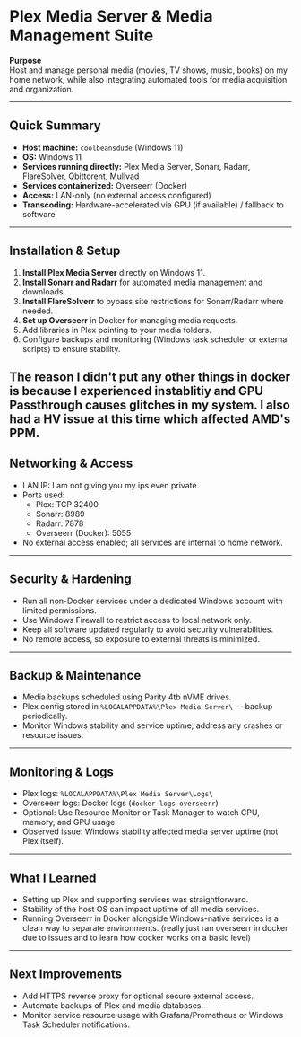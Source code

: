 # Plex Media Server & Media Management Suite

**Purpose**  
Host and manage personal media (movies, TV shows, music, books) on my home network, while also integrating automated tools for media acquisition and organization.

---

## Quick Summary
- **Host machine:** `coolbeansdude` (Windows 11)  
- **OS:** Windows 11  
- **Services running directly:** Plex Media Server, Sonarr, Radarr, FlareSolver, Qbittorent, Mullvad  
- **Services containerized:** Overseerr (Docker)  
- **Access:** LAN-only (no external access configured)  
- **Transcoding:** Hardware-accelerated via GPU (if available) / fallback to software  

---

## Installation & Setup
1. **Install Plex Media Server** directly on Windows 11.  
2. **Install Sonarr and Radarr** for automated media management and downloads.  
3. **Install FlareSolverr** to bypass site restrictions for Sonarr/Radarr where needed.  
4. **Set up Overseerr** in Docker for managing media requests.  
5. Add libraries in Plex pointing to your media folders.  
6. Configure backups and monitoring (Windows task scheduler or external scripts) to ensure stability.

The reason I didn't put any other things in docker is because I experienced instablitiy and GPU Passthrough causes glitches in my system. I also had a HV issue at this time which affected AMD's PPM.
---

## Networking & Access
- LAN IP: I am not giving you my ips even private 
- Ports used:
  - Plex: TCP 32400
  - Sonarr: 8989
  - Radarr: 7878
  - Overseerr (Docker): 5055
- No external access enabled; all services are internal to home network.

---

## Security & Hardening
- Run all non-Docker services under a dedicated Windows account with limited permissions.  
- Use Windows Firewall to restrict access to local network only.  
- Keep all software updated regularly to avoid security vulnerabilities.  
- No remote access, so exposure to external threats is minimized.

---

## Backup & Maintenance
- Media backups scheduled using Parity 4tb nVME drives.  
- Plex config stored in `%LOCALAPPDATA%\Plex Media Server\` — backup periodically.  
- Monitor Windows stability and service uptime; address any crashes or resource issues.

---

## Monitoring & Logs
- Plex logs: `%LOCALAPPDATA%\Plex Media Server\Logs\`  
- Overseerr logs: Docker logs (`docker logs overseerr`)  
- Optional: Use Resource Monitor or Task Manager to watch CPU, memory, and GPU usage.  
- Observed issue: Windows stability affected media server uptime (not Plex itself).  

---

## What I Learned
- Setting up Plex and supporting services was straightforward.  
- Stability of the host OS can impact uptime of all media services.  
- Running Overseerr in Docker alongside Windows-native services is a clean way to separate environments. (really just ran overseerr in docker due to issues and to learn how docker works on a basic level)

---

## Next Improvements
- Add HTTPS reverse proxy for optional secure external access.  
- Automate backups of Plex and media databases.  
- Monitor service resource usage with Grafana/Prometheus or Windows Task Scheduler notifications.
